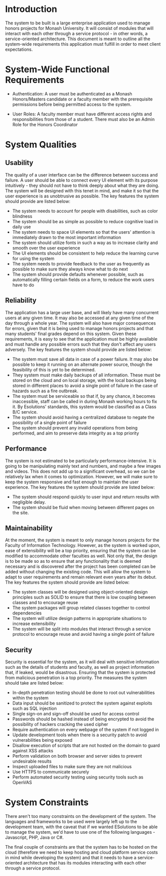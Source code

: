 
# Introduction

The system to be built is a large enterprise application used to manage honors projects for Monash University. It will consist of modules that will interact with each other through a service protocol - in other words, a service-oriented architecture. This document is meant to outline all the system-wide requirements this application must fulfill in order to meet client expectations.

# System-Wide Functional Requirements
- Authentication: A user must be authenticated as a Monash Honors/Masters candidate or a faculty member with the prerequisite permissions before being permitted access to the system.


- User Roles: A faculty member must have different access rights and responsibilities from those of a student. There must also be an Admin Role for the Honors Coordinator


# System Qualities


## Usability

The quality of a user interface can be the difference between success and failure. A user should be able to connect every UI element with its purpose intuitively - they should not have to think deeply about what they are doing. The system will be designed with this tenet in mind, and make it so that the user experience is as unobtrusive as possible. The key features the system should provide are listed below:


- The system needs to account for people with disabilities, such as color blindness
- The system should be as simple as possible to reduce cognitive load in daily use
- The system needs to space UI elements so that the users' attention is immediately drawn to the most important information
- The system should utilize fonts in such a way as to increase clarity and smooth over the user experience
- The UI elements should be consistent to help reduce the learning curve for using the system
- The system needs to provide feedback to the user as frequently as possible to make sure they always know what to do next
- The system should provide defaults whenever possible, such as automatically filling certain fields on a form, to reduce the work users have to do

## Reliability

The application has a large user base, and will likely have many concurrent users at any given time. It may also be accessed at any given time of the day through a whole year. The system will also have major consequences for errors, given that it is being used to manage honors projects and that many students' final grades depend on this system. Given these requirements, it is easy to see that the application must be highly available and must handle any possible errors such that they don't affect any users adversely. The key features the system should provide are listed below:


- The system must save all data in case of a power failure. It may also be possible to keep it running on an alternate power source, though the feasibility of this is yet to be determined.
- They system must make daily backups of all information. These must be stored on the cloud and on local storage, with the local backups being stored in different places to avoid a single point of failure in the case of hazards such as a fire outbreak.
- The system must be serviceable so that if, by any chance, it becomes inaccessible, staff can be called in during Monash working hours to fix it. By Esolutions' standards, this system would be classified as a Class B/C service.
- The system should avoid having a centralized database to negate the possibility of a single point of failure
- The system should prevent any invalid operations from being performed, and aim to preserve data integrity as a top priority

## Performance

The system is not estimated to be particularly performance-intensive. It is going to be manipulating mainly text and numbers, and maybe a few images and videos. This does not add up to a significant overhead, so we can be relatively lax when it comes to optimization. However, we will make sure to keep the system responsive and fast enough to maintain the user experience. The key features the system should provide are listed below:


- The system should respond quickly to user input and return results with negligible delay.
- The system should be fluid when moving between different pages on the site.

## Maintainability

At the moment, the system is meant to only manage honors projects for the Faculty of Information Technology. However, as the system is worked upon, ease of extensibility will be a top priority, ensuring that the system can be modified to accommodate other faculties as well. Not only that, the design is to be made so as to ensure that any functionality that is deemed necessary and is discovered after the project has been completed can be added without changing the existing code. This will allow the system to adapt to user requirements and remain relevant even years after its debut. The key features the system should provide are listed below:

- The system classes will be designed using object-oriented design principles such as SOLID to ensure that there is low coupling between classes and to encourage reuse
- The system packages will group related classes together to control dependencies
- The system will utilize design patterns in appropriate situations to increase extensibility
- The system will be split into modules that interact through a service protocol to encourage reuse and avoid having a single point of failure


## Security

Security is essential for the system, as it will deal with sensitive information such as the details of students and faculty, as well as project information that, if leaked, would be disastrous. Ensuring that the system is protected from malicious penetration is a top priority. The measures the system should take are listed below:

- In-depth penetration testing should be done to root out vulnerabilities within the system
- Data input should be sanitized to protect the system against exploits such as SQL injection
- Single sign-on and sign-off should be used for access control
- Passwords should be hashed instead of being encrypted to avoid the possibility of hackers cracking the used cipher
- Require authentication on every webpage of the system if not logged in
- Update development tools when there is a security patch to avoid vulnerabilities being exposed
- Disallow execution of scripts that are not hosted on the domain to guard against XSS attacks
- Perform validation on both browser and server sides to prevent undesirable results
- Inspect uploaded files to make sure they are not malicious
- Use HTTPS to communicate securely
- Perform automated security testing using security tools such as OpenVAS


# System Constraints

There aren't too many constraints on the development of the system. The languages and frameworks to be used were largely left up to the development team, with the caveat that if we wanted ESolutions to be able to manage the system, we'd have to use one of the following languages - Javascript, PHP, Java or C#.


The final couple of constraints are that the system has to be hosted on the cloud (therefore we need to keep hosting and cloud platform service costs in mind while developing the system) and that it needs to have a service-oriented architecture that has its modules interacting with each other through a service protocol.
